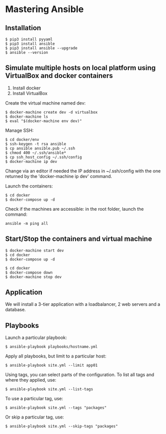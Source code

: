 # Mastering Ansible

## Installation

```
$ pip3 install pyyaml
$ pip3 install ansible
$ pip3 install ansible --upgrade
$ ansible --version
```
## Simulate multiple hosts on local platform using VirtualBox and docker containers

1. Install docker
2. Install VirtualBox

Create the virtual machine named dev:
```
$ docker-machine create dev -d virtualbox
$ docker-machine ls
$ eval "$(docker-machine env dev)"
```

Manage SSH:
```
$ cd docker/env
$ ssh-keygen -t rsa ansible
$ cp ansible ansible.pub ~/.ssh
$ chmod 400 ~/.ssh/ansible*
$ cp ssh_host_config ~/.ssh/config
$ docker-machine ip dev
```
Change via an editor if needed the IP address in ~/.ssh/config with the one returned by the 'docker-machine ip dev' command.

Launch the containers:
```
$ cd docker
$ docker-compose up -d
```

Check if the machines are accessible: in the root folder, launch the command:
```
ansible -m ping all
```

## Start/Stop the containers and virtual machine

```
$ docker-machine start dev
$ cd docker
$ docker-compose up -d
```

```
$ cd docker
$ docker-compose down
$ docker-machine stop dev
```

## Application

We will install a 3-tier application with a loadbalancer, 2 web servers and a database.

## Playbooks

Launch a particular playbook:
```
$ ansible-playbook playbooks/hostname.yml
```

Apply all playbooks, but limit to a particular host:
```
$ ansible-playbook site.yml --limit app01
```

Using tags, you can select parts of the configuration. To list all tags and where they applied, use:
```
$ ansible-playbook site.yml --list-tags
```
To use a particular tag, use:
```
$ ansible-playbook site.yml --tags "packages"
```
Or skip a particular tag, use:
```
$ ansible-playbook site.yml --skip-tags "packages"
```
